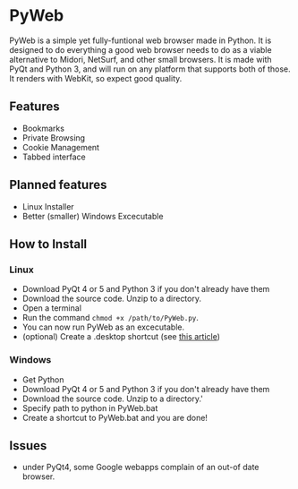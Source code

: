 # PyWeb
PyWeb is a simple yet fully-funtional web browser made in Python. It is designed to do everything a good web browser needs to do as a viable alternative to Midori, NetSurf, and other small browsers. It is made with PyQt and Python 3, and will run on any platform that supports both of those. It renders with WebKit, so expect good quality.

## Features
- Bookmarks
- Private Browsing
- Cookie Management
- Tabbed interface

## Planned features
- Linux Installer
- Better (smaller) Windows Excecutable

## How to Install
### Linux
- Download PyQt 4 or 5 and Python 3 if you don't already have them
- Download the source code. Unzip to a directory.
- Open a terminal
- Run the command `chmod +x /path/to/PyWeb.py`.
- You can now run PyWeb as an excecutable.
- (optional) Create a .desktop shortcut (see [this article](https://linuxcritic.wordpress.com/2010/04/07/anatomy-of-a-desktop-file/))

### Windows
- Get Python
- Download PyQt 4 or 5 and Python 3 if you don't already have them
- Download the source code. Unzip to a directory.'
- Specify path to python in PyWeb.bat
- Create a shortcut to PyWeb.bat and you are done!

## Issues
- under PyQt4, some Google webapps complain of an out-of date browser.
